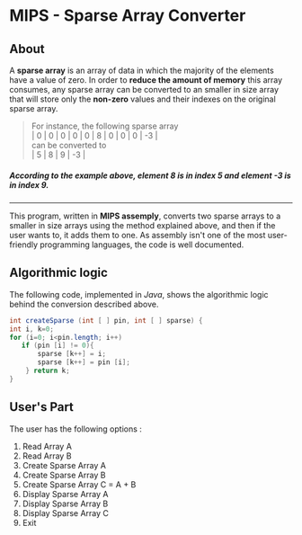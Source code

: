 # MIPS - Sparse Array Converter 

## About
A **sparse array** is an array of data in which the majority of the elements have a value of zero. In order to **reduce the amount of memory** this array consumes, any sparse array can be converted to an smaller in size array that will store only the **non-zero** values and their indexes on the original sparse array.   

> For instance, the following sparse array  
| 0 | 0 | 0 | 0 | 0 | 8 | 0 | 0 | 0 | -3 |  
can be converted to   
| 5 | 8 | 9 | -3 |
##### According to the example above, element 8 is in index 5 and element -3 is in index 9.
---

This program, written in **MIPS assemply**, converts two sparse arrays to a smaller in size arrays using the method explained above, and then if the user wants to, it adds them to one. As assembly isn't one of the most user-friendly programming languages, the code is well documented.

## Algorithmic logic
The following code, implemented in *Java*, shows the algorithmic logic behind the conversion described above.  
``` java
int createSparse (int [ ] pin, int [ ] sparse) { 
int i, k=0; 
for (i=0; i<pin.length; i++) 
   if (pin [i] != 0){ 
       sparse [k++] = i; 
       sparse [k++] = pin [i]; 
    } return k;
}
```

## User's Part
The user has the following options :
1. Read Array A 
2. Read Array B 
3. Create Sparse Array A 
4. Create Sparse Array B 
5. Create Sparse Array C = A + B 
6. Display Sparse Array A 
7. Display Sparse Array B 
8. Display Sparse Array C  
0. Exit

